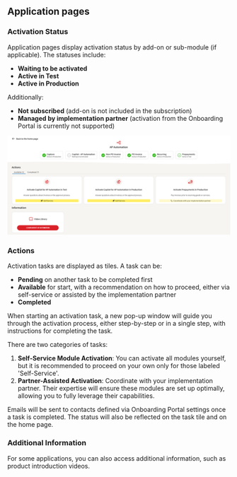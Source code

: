 ## Application pages

### Activation Status

Application pages display activation status by add-on or sub-module (if applicable). The statuses include:

- **Waiting to be activated**
- **Active in Test**
- **Active in Production**

Additionally:

- **Not subscribed** (add-on is not included in the subscription)
- **Managed by implementation partner** (activation from the Onboarding Portal is currently not supported)

![Product Page](../../images/Productpage.png)

### Actions

Activation tasks are displayed as tiles. A task can be:

- **Pending** on another task to be completed first
- **Available** for start, with a recommendation on how to proceed, either via self-service or assisted by the implementation partner
- **Completed**

When starting an activation task, a new pop-up window will guide you through the activation process, either step-by-step or in a single step, with instructions for completing the task.

There are two categories of tasks:

1. **Self-Service Module Activation**: You can activate all modules yourself, but it is recommended to proceed on your own only for those labeled 'Self-Service'.
2. **Partner-Assisted Activation**: Coordinate with your implementation partner. Their expertise will ensure these modules are set up optimally, allowing you to fully leverage their capabilities.

Emails will be sent to contacts defined via Onboarding Portal settings once a task is completed. The status will also be reflected on the task tile and on the home page.

### Additional Information

For some applications, you can also access additional information, such as product introduction videos.


